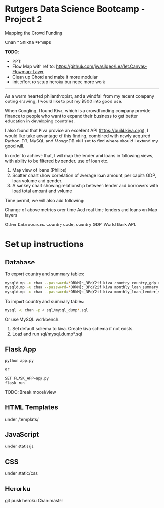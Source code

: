 # Rutgers Data Science Bootcamp - Project 2
Mapping the Crowd Funding

Chan * Shikha *Philips

**TODO**: 

- PPT:
- Flow Map with ref to: https://github.com/jwasilgeo/Leaflet.Canvas-Flowmap-Layer
- Clean up Chord and make it more modular
- Init effort to setup heroku but need more work




-----------------------------------------


As a warm hearted philanthropist, and a windfall from my recent company outing drawing, I would like to put my $500 into good use.

When Googling, I found Kiva, which is a crowdfunding company provide finance to people who want to expand their business to get better education in developing countries.

I also found that Kiva provide an excellent API (https://build.kiva.org/), I would like take advantage of this finding, combined with newly acquired Python, D3, MySQL and MongoDB skill set to find where should I extend my good will.

In order to achieve that, I will map the lender and loans in following views, with ability to be filtered by gender, use of loan etc.

1. Map view of loans (Philips)
2. Scatter chart show correlation of average loan amount, per capita GDP, loan volume and gender. 
3. A sankey chart showing relationship between lender and borrowers with load total amount and volume

Time permit, we will also add following:

Change of above metrics over time
Add real time lenders and loans on Map layers 

Other Data sources: 
country code, country GDP, World Bank API.

# Set up instructions

## Database

To export country and summary tables:
```bash
mysqldump -u chan --password=*ORkM}c_3PqY2if kiva country country_gdp > sql/mysql_dump_country.sql
mysqldump -u chan --password=*ORkM}c_3PqY2if kiva monthly_loan_summary > sql/mysql_dump_monthly_loan_summary.sql
mysqldump -u chan --password=*ORkM}c_3PqY2if kiva monthly_loan_lender_summary > sql/mysql_dump_monthly_loan_lender_summary.sql
```

To import country and summary tables:

```bash
mysql -u chan -p < sql/mysql_dump*.sql
```

Or use MySQL workbench.

1. Set default schema to kiva. Create kiva schema if not exists.
2. Load and run sql/mysql_dump*.sql

## Flask App

```bash
python app.py

or 

SET FLASK_APP=app.py
flask run

```

TODO: Break model/view

## HTML Templates
under /templats/

## JavaScript

under statis/js

## CSS

under static/css


## Herorku 

git push heroku Chan:master
